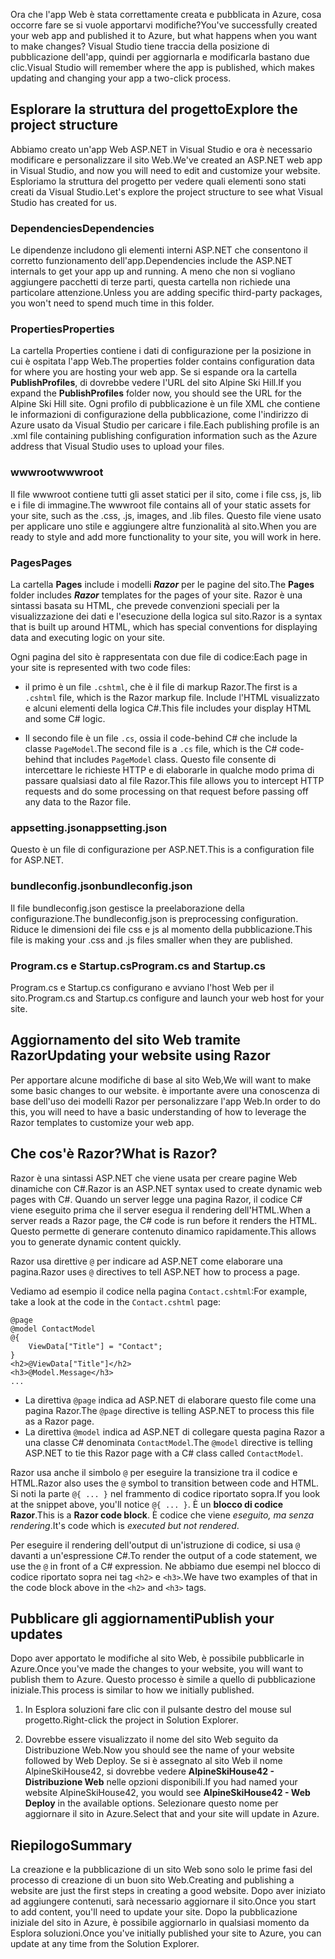 <span data-ttu-id="822db-101">Ora che l'app Web è stata correttamente creata e pubblicata in Azure, cosa occorre fare se si vuole apportarvi modifiche?</span><span class="sxs-lookup"><span data-stu-id="822db-101">You've successfully created your web app and published it to Azure, but what happens when you want to make changes?</span></span> <span data-ttu-id="822db-102">Visual Studio tiene traccia della posizione di pubblicazione dell'app, quindi per aggiornarla e modificarla bastano due clic.</span><span class="sxs-lookup"><span data-stu-id="822db-102">Visual Studio will remember where the app is published, which makes updating and changing your app a two-click process.</span></span>

## <a name="explore-the-project-structure"></a><span data-ttu-id="822db-103">Esplorare la struttura del progetto</span><span class="sxs-lookup"><span data-stu-id="822db-103">Explore the project structure</span></span>

<span data-ttu-id="822db-104">Abbiamo creato un'app Web ASP.NET in Visual Studio e ora è necessario modificare e personalizzare il sito Web.</span><span class="sxs-lookup"><span data-stu-id="822db-104">We've created an ASP.NET web app in Visual Studio, and now you will need to edit and customize your website.</span></span> <span data-ttu-id="822db-105">Esploriamo la struttura del progetto per vedere quali elementi sono stati creati da Visual Studio.</span><span class="sxs-lookup"><span data-stu-id="822db-105">Let's explore the project structure to see what Visual Studio has created for us.</span></span>

### <a name="dependencies"></a><span data-ttu-id="822db-106">Dependencies</span><span class="sxs-lookup"><span data-stu-id="822db-106">Dependencies</span></span>

<span data-ttu-id="822db-107">Le dipendenze includono gli elementi interni ASP.NET che consentono il corretto funzionamento dell'app.</span><span class="sxs-lookup"><span data-stu-id="822db-107">Dependencies include the ASP.NET internals to get your app up and running.</span></span> <span data-ttu-id="822db-108">A meno che non si vogliano aggiungere pacchetti di terze parti, questa cartella non richiede una particolare attenzione.</span><span class="sxs-lookup"><span data-stu-id="822db-108">Unless you are adding specific third-party packages, you won't need to spend much time in this folder.</span></span>

### <a name="properties"></a><span data-ttu-id="822db-109">Properties</span><span class="sxs-lookup"><span data-stu-id="822db-109">Properties</span></span>

<span data-ttu-id="822db-110">La cartella Properties contiene i dati di configurazione per la posizione in cui è ospitata l'app Web.</span><span class="sxs-lookup"><span data-stu-id="822db-110">The properties folder contains configuration data for where you are hosting your web app.</span></span> <span data-ttu-id="822db-111">Se si espande ora la cartella **PublishProfiles**, di dovrebbe vedere l'URL del sito Alpine Ski Hill.</span><span class="sxs-lookup"><span data-stu-id="822db-111">If you expand the **PublishProfiles** folder now, you should see the URL for the Alpine Ski Hill site.</span></span> <span data-ttu-id="822db-112">Ogni profilo di pubblicazione è un file XML che contiene le informazioni di configurazione della pubblicazione, come l'indirizzo di Azure usato da Visual Studio per caricare i file.</span><span class="sxs-lookup"><span data-stu-id="822db-112">Each publishing profile is an .xml file containing publishing configuration information such as the Azure address that Visual Studio uses to upload your files.</span></span>

### <a name="wwwroot"></a><span data-ttu-id="822db-113">wwwroot</span><span class="sxs-lookup"><span data-stu-id="822db-113">wwwroot</span></span>

<span data-ttu-id="822db-114">Il file wwwroot contiene tutti gli asset statici per il sito, come i file css, js, lib e i file di immagine.</span><span class="sxs-lookup"><span data-stu-id="822db-114">The wwwroot file contains all of your static assets for your site, such as the .css, .js, images, and .lib files.</span></span> <span data-ttu-id="822db-115">Questo file viene usato per applicare uno stile e aggiungere altre funzionalità al sito.</span><span class="sxs-lookup"><span data-stu-id="822db-115">When you are ready to style and add more functionality to your site, you will work in here.</span></span>

### <a name="pages"></a><span data-ttu-id="822db-116">Pages</span><span class="sxs-lookup"><span data-stu-id="822db-116">Pages</span></span>

<span data-ttu-id="822db-117">La cartella **Pages** include i modelli _**Razor**_ per le pagine del sito.</span><span class="sxs-lookup"><span data-stu-id="822db-117">The **Pages** folder includes _**Razor**_ templates for the pages of your site.</span></span>
<span data-ttu-id="822db-118">Razor è una sintassi basata su HTML, che prevede convenzioni speciali per la visualizzazione dei dati e l'esecuzione della logica sul sito.</span><span class="sxs-lookup"><span data-stu-id="822db-118">Razor is a syntax that is built up around HTML, which has special conventions for displaying data and executing logic on your site.</span></span>

<span data-ttu-id="822db-119">Ogni pagina del sito è rappresentata con due file di codice:</span><span class="sxs-lookup"><span data-stu-id="822db-119">Each page in your site is represented with two code files:</span></span>

- <span data-ttu-id="822db-120">il primo è un file `.cshtml`, che è il file di markup Razor.</span><span class="sxs-lookup"><span data-stu-id="822db-120">The first is a `.cshtml` file, which is the Razor markup file.</span></span> <span data-ttu-id="822db-121">Include l'HTML visualizzato e alcuni elementi della logica C#.</span><span class="sxs-lookup"><span data-stu-id="822db-121">This file includes your display HTML and some C# logic.</span></span>

- <span data-ttu-id="822db-122">Il secondo file è un file `.cs`, ossia il code-behind C# che include la classe `PageModel`.</span><span class="sxs-lookup"><span data-stu-id="822db-122">The second file is a `.cs` file, which is the C# code-behind that includes `PageModel` class.</span></span> <span data-ttu-id="822db-123">Questo file consente di intercettare le richieste HTTP e di elaborarle in qualche modo prima di passare qualsiasi dato al file Razor.</span><span class="sxs-lookup"><span data-stu-id="822db-123">This file allows you to intercept HTTP requests and do some processing on that request before passing off any data to the Razor file.</span></span>

### <a name="appsettingjson"></a><span data-ttu-id="822db-124">appsetting.json</span><span class="sxs-lookup"><span data-stu-id="822db-124">appsetting.json</span></span>

<span data-ttu-id="822db-125">Questo è un file di configurazione per ASP.NET.</span><span class="sxs-lookup"><span data-stu-id="822db-125">This is a configuration file for ASP.NET.</span></span>

### <a name="bundleconfigjson"></a><span data-ttu-id="822db-126">bundleconfig.json</span><span class="sxs-lookup"><span data-stu-id="822db-126">bundleconfig.json</span></span>

<span data-ttu-id="822db-127">Il file bundleconfig.json gestisce la preelaborazione della configurazione.</span><span class="sxs-lookup"><span data-stu-id="822db-127">The bundleconfig.json is preprocessing configuration.</span></span> <span data-ttu-id="822db-128">Riduce le dimensioni dei file css e js al momento della pubblicazione.</span><span class="sxs-lookup"><span data-stu-id="822db-128">This file is making your .css and .js files smaller when they are published.</span></span>

### <a name="programcs-and-startupcs"></a><span data-ttu-id="822db-129">Program.cs e Startup.cs</span><span class="sxs-lookup"><span data-stu-id="822db-129">Program.cs and Startup.cs</span></span>

<span data-ttu-id="822db-130">Program.cs e Startup.cs configurano e avviano l'host Web per il sito.</span><span class="sxs-lookup"><span data-stu-id="822db-130">Program.cs and Startup.cs configure and launch your web host for your site.</span></span>

## <a name="updating-your-website-using-razor"></a><span data-ttu-id="822db-131">Aggiornamento del sito Web tramite Razor</span><span class="sxs-lookup"><span data-stu-id="822db-131">Updating your website using Razor</span></span>

<span data-ttu-id="822db-132">Per apportare alcune modifiche di base al sito Web,</span><span class="sxs-lookup"><span data-stu-id="822db-132">We will want to make some basic changes to our website.</span></span> <span data-ttu-id="822db-133">è importante avere una conoscenza di base dell'uso dei modelli Razor per personalizzare l'app Web.</span><span class="sxs-lookup"><span data-stu-id="822db-133">In order to do this, you will need to have a basic understanding of how to leverage the Razor templates to customize your web app.</span></span>

## <a name="what-is-razor"></a><span data-ttu-id="822db-134">Che cos'è Razor?</span><span class="sxs-lookup"><span data-stu-id="822db-134">What is Razor?</span></span>

<span data-ttu-id="822db-135">Razor è una sintassi ASP.NET che viene usata per creare pagine Web dinamiche con C#.</span><span class="sxs-lookup"><span data-stu-id="822db-135">Razor is an ASP.NET syntax used to create dynamic web pages with C#.</span></span> <span data-ttu-id="822db-136">Quando un server legge una pagina Razor, il codice C# viene eseguito prima che il server esegua il rendering dell'HTML.</span><span class="sxs-lookup"><span data-stu-id="822db-136">When a server reads a Razor page, the C# code is run before it renders the HTML.</span></span> <span data-ttu-id="822db-137">Questo permette di generare contenuto dinamico rapidamente.</span><span class="sxs-lookup"><span data-stu-id="822db-137">This allows you to generate dynamic content quickly.</span></span>

<span data-ttu-id="822db-138">Razor usa direttive `@` per indicare ad ASP.NET come elaborare una pagina.</span><span class="sxs-lookup"><span data-stu-id="822db-138">Razor uses `@` directives to tell ASP.NET how to process a page.</span></span>

<span data-ttu-id="822db-139">Vediamo ad esempio il codice nella pagina `Contact.cshtml`:</span><span class="sxs-lookup"><span data-stu-id="822db-139">For example, take a look at the code in the `Contact.cshtml` page:</span></span>

```aspx-csharp
@page
@model ContactModel
@{
    ViewData["Title"] = "Contact";
}
<h2>@ViewData["Title"]</h2>
<h3>@Model.Message</h3>
...
```

- <span data-ttu-id="822db-140">La direttiva `@page` indica ad ASP.NET di elaborare questo file come una pagina Razor.</span><span class="sxs-lookup"><span data-stu-id="822db-140">The `@page` directive is telling ASP.NET to process this file as a Razor page.</span></span>
- <span data-ttu-id="822db-141">La direttiva `@model` indica ad ASP.NET di collegare questa pagina Razor a una classe C# denominata `ContactModel`.</span><span class="sxs-lookup"><span data-stu-id="822db-141">The `@model` directive is telling ASP.NET to tie this Razor page with a C# class called `ContactModel`.</span></span>

<span data-ttu-id="822db-142">Razor usa anche il simbolo `@` per eseguire la transizione tra il codice e HTML.</span><span class="sxs-lookup"><span data-stu-id="822db-142">Razor also uses the `@` symbol to transition between code and HTML.</span></span> <span data-ttu-id="822db-143">Si noti la parte `@{ ... }` nel frammento di codice riportato sopra.</span><span class="sxs-lookup"><span data-stu-id="822db-143">If you look at the snippet above, you'll notice `@{ ... }`.</span></span> <span data-ttu-id="822db-144">È un **blocco di codice Razor**.</span><span class="sxs-lookup"><span data-stu-id="822db-144">This is a **Razor code block**.</span></span> <span data-ttu-id="822db-145">È codice che viene _eseguito, ma senza rendering_.</span><span class="sxs-lookup"><span data-stu-id="822db-145">It's code which is _executed but not rendered_.</span></span>

<span data-ttu-id="822db-146">Per eseguire il rendering dell'output di un'istruzione di codice, si usa `@` davanti a un'espressione C#.</span><span class="sxs-lookup"><span data-stu-id="822db-146">To render the output of a code statement, we use the `@` in front of a C# expression.</span></span> <span data-ttu-id="822db-147">Ne abbiamo due esempi nel blocco di codice riportato sopra nei tag `<h2>` e `<h3>`.</span><span class="sxs-lookup"><span data-stu-id="822db-147">We have two examples of that in the code block above in the `<h2>` and `<h3>` tags.</span></span>

## <a name="publish-your-updates"></a><span data-ttu-id="822db-148">Pubblicare gli aggiornamenti</span><span class="sxs-lookup"><span data-stu-id="822db-148">Publish your updates</span></span>

<span data-ttu-id="822db-149">Dopo aver apportato le modifiche al sito Web, è possibile pubblicarle in Azure.</span><span class="sxs-lookup"><span data-stu-id="822db-149">Once you've made the changes to your website, you will want to publish them to Azure.</span></span> <span data-ttu-id="822db-150">Questo processo è simile a quello di pubblicazione iniziale.</span><span class="sxs-lookup"><span data-stu-id="822db-150">This process is similar to how we initially published.</span></span>

1. <span data-ttu-id="822db-151">In Esplora soluzioni fare clic con il pulsante destro del mouse sul progetto.</span><span class="sxs-lookup"><span data-stu-id="822db-151">Right-click the project in Solution Explorer.</span></span>

1. <span data-ttu-id="822db-152">Dovrebbe essere visualizzato il nome del sito Web seguito da Distribuzione Web.</span><span class="sxs-lookup"><span data-stu-id="822db-152">Now you should see the name of your website followed by Web Deploy.</span></span> <span data-ttu-id="822db-153">Se si è assegnato al sito Web il nome AlpineSkiHouse42, si dovrebbe vedere **AlpineSkiHouse42 - Distribuzione Web** nelle opzioni disponibili.</span><span class="sxs-lookup"><span data-stu-id="822db-153">If you had named your website AlpineSkiHouse42, you would see **AlpineSkiHouse42 - Web Deploy** in the available options.</span></span> <span data-ttu-id="822db-154">Selezionare questo nome per aggiornare il sito in Azure.</span><span class="sxs-lookup"><span data-stu-id="822db-154">Select that and your site will update in Azure.</span></span>

## <a name="summary"></a><span data-ttu-id="822db-155">Riepilogo</span><span class="sxs-lookup"><span data-stu-id="822db-155">Summary</span></span>

<span data-ttu-id="822db-156">La creazione e la pubblicazione di un sito Web sono solo le prime fasi del processo di creazione di un buon sito Web.</span><span class="sxs-lookup"><span data-stu-id="822db-156">Creating and publishing a website are just the first steps in creating a good website.</span></span> <span data-ttu-id="822db-157">Dopo aver iniziato ad aggiungere contenuti, sarà necessario aggiornare il sito.</span><span class="sxs-lookup"><span data-stu-id="822db-157">Once you start to add content, you'll need to update your site.</span></span> <span data-ttu-id="822db-158">Dopo la pubblicazione iniziale del sito in Azure, è possibile aggiornarlo in qualsiasi momento da Esplora soluzioni.</span><span class="sxs-lookup"><span data-stu-id="822db-158">Once you've initially published your site to Azure, you can update at any time from the Solution Explorer.</span></span>

